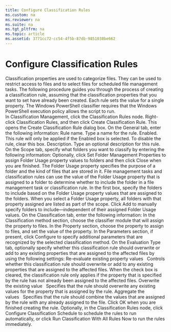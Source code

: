 ```yaml
---
title: Configure Classification Rules
ms.custom: na
ms.reviewer: na
ms.suite: na
ms.tgt_pltfrm: na
ms.topic: article
ms.assetid: 3771cc72-cc54-4f5b-87db-9851038be662
---
```

# Configure Classification Rules
<?xml version="1.0" encoding="utf-8"?>
<developerConceptualDocument xmlns="http://ddue.schemas.microsoft.com/authoring/2003/5" xmlns:xlink="http://www.w3.org/1999/xlink" xmlns:xsi="http://www.w3.org/2001/XMLSchema-instance" xsi:schemaLocation="http://ddue.schemas.microsoft.com/authoring/2003/5 http://dduestorage.blob.core.windows.net/ddueschema/developer.xsd">
  <introduction>
    <para>Classification properties are used to categorize files. They can be used to restrict access to files and to select files for scheduled file management tasks. The following procedure guides you through the process of creating a classification rule, assuming that the classification properties that you want to set have already been created. Each rule sets the value for a single property.</para>
    <alert class="note">
      <para>The Windows PowerShell classifier requires that the Windows PowerShell execution policy allows the script to run. </para>
    </alert>
  </introduction>
  <section>
    <content>
      <procedure>
        <title>To create a classification rule</title>
        <steps class="ordered">
          <step>
            <content>
              <para>In <ui>Classification Management</ui>, click the <ui>Classification Rules</ui> node.</para>
            </content>
          </step>
          <step>
            <content>
              <para>Right-click <ui>Classification Rules</ui>, and then click <ui>Create Classification Rule</ui>. This opens the <ui>Create Classification Rule</ui> dialog box.</para>
            </content>
          </step>
          <step>
            <content>
              <para>On the <ui>General</ui> tab, enter the following information:</para>
              <list class="bullet">
                <listItem>
                  <para>
                    <ui>Rule name</ui>. Type a name for the rule.</para>
                </listItem>
                <listItem>
                  <para>
                    <ui>Enabled</ui>. This rule will only be applied if the <ui>Enabled</ui> box is selected. To disable the rule, clear this box.</para>
                </listItem>
                <listItem>
                  <para>
                    <ui>Description</ui>. Type an optional description for this rule.</para>
                </listItem>
              </list>
            </content>
          </step>
          <step>
            <content>
              <para>On the <ui>Scope</ui> tab, specify what folders you want to classify by entering the following information:</para>
              <list class="bullet">
                <listItem>
                  <para>Optionally, click <ui>Set Folder Management Properties</ui> to assign Folder Usage property values to folders and then click <ui>Close</ui> when you are finished. The Folder Usage property specifies the purpose of a folder and the kind of files that are stored in it. File management tasks and classification rules can use the value of the Folder Usage property that is assigned to a folder to determine whether to include the folder in a file management task or classification rule.</para>
                </listItem>
                <listItem>
                  <para>In the first box, specify the folders to include based on the Folder Usage property values that are assigned to the folders. When you select a Folder Usage property, all folders with that property assigned are listed as part of the scope.</para>
                </listItem>
                <listItem>
                  <para>Click <ui>Add</ui> to manually specify folders to include—independent of their assigned Folder Usage values.</para>
                </listItem>
              </list>
            </content>
          </step>
          <step>
            <content>
              <para>On the <ui>Classification</ui> tab, enter the following information:</para>
              <list class="bullet">
                <listItem>
                  <para>In the <ui>Classification method</ui> section, choose the classifier module that will assign the property to files.</para>
                </listItem>
                <listItem>
                  <para>In the <ui>Property</ui> section, choose the property to assign to files, and set the value of the property.</para>
                </listItem>
                <listItem>
                  <para>In the <ui>Parameters</ui> section, if present, click <ui>Configure</ui> to specify additional parameters that are recognized by the selected classification method.</para>
                </listItem>
              </list>
            </content>
          </step>
          <step>
            <content>
              <para>On the <ui>Evaluation Type</ui> tab, optionally specify whether this classification rule should overwrite or add to any existing properties that are assigned to the affected files by using the following settings: </para>
              <list class="bullet">
                <listItem>
                  <para>
                    <ui>Re-evaluate existing property values</ui>   Controls whether this classification rule should overwrite or add to any existing properties that are assigned to the affected files. When the check box is cleared, the classification rule only applies if the property that is specified by the rule has not already been assigned to the affected files.</para>
                </listItem>
                <listItem>
                  <para>
                    <ui>Overwrite the existing value</ui>   Specifies that the rule should overwrite any existing values for the property that is assigned by the rule.</para>
                </listItem>
                <listItem>
                  <para>
                    <ui>Aggregate the values</ui>   Specifies that the rule should combine the values that are assigned by the rule with any already assigned to the file.</para>
                </listItem>
              </list>
            </content>
          </step>
          <step>
            <content>
              <para>Click <ui>OK</ui> when you are finished creating the rule.</para>
            </content>
          </step>
          <step>
            <content>
              <para>Optionally, in the <ui>Classification Rules</ui> node, click <ui>Configure Classification Schedule</ui> to schedule the rules to run automatically, or click <ui>Run Classification With All Rules Now</ui> to run the rules immediately.</para>
            </content>
          </step>
        </steps>
      </procedure>
    </content>
  </section>
  <relatedTopics />
</developerConceptualDocument>

